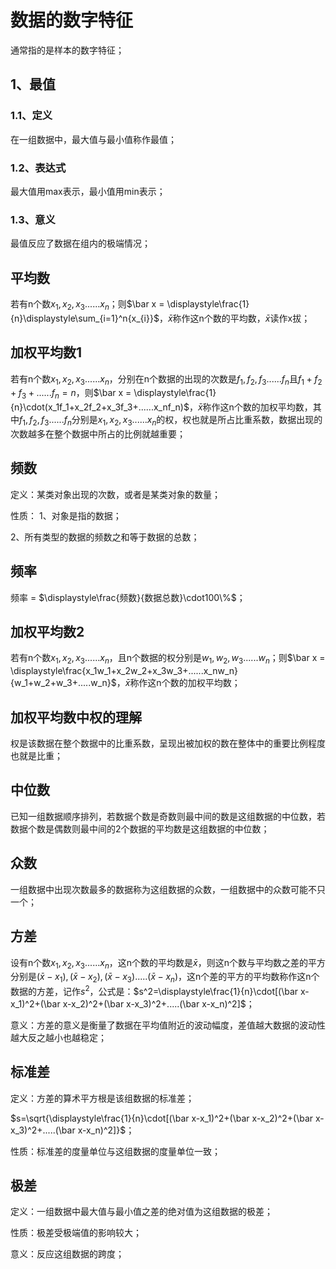 # 数据的数字特征
通常指的是样本的数字特征；

## 1、最值
### 1.1、定义
在一组数据中，最大值与最小值称作最值；

### 1.2、表达式
最大值用max表示，最小值用min表示；

### 1.3、意义
最值反应了数据在组内的极端情况；

## 平均数
若有n个数$x_1,x_2,x_3......x_n$；则$\bar x = \displaystyle\frac{1}{n}\displaystyle\sum_{i=1}^n{x_{i}}$，$\bar x$称作这n个数的平均数，$\bar x$读作x拔；

## 加权平均数1
若有n个数$x_1,x_2,x_3......x_n$，分别在n个数据的出现的次数是$f_1,f_2,f_3......f_n$且$f_1+f_2+f_3+......f_n=n$，则$\bar x = \displaystyle\frac{1}{n}\cdot(x_1f_1+x_2f_2+x_3f_3+......x_nf_n)$，$\bar x$称作这n个数的加权平均数，其中$f_1,f_2,f_3......f_n$分别是$x_1,x_2,x_3......x_n$的权，权也就是所占比重系数，数据出现的次数越多在整个数据中所占的比例就越重要；

## 频数
定义：某类对象出现的次数，或者是某类对象的数量；

性质：
1、对象是指的数据；

2、所有类型的数据的频数之和等于数据的总数；

## 频率
频率 = $\displaystyle\frac{频数}{数据总数}\cdot100\%$；


## 加权平均数2
若有n个数$x_1,x_2,x_3......x_n$，且n个数据的权分别是$w_1,w_2,w_3......w_n$；则$\bar x = \displaystyle\frac{x_1w_1+x_2w_2+x_3w_3+......x_nw_n}{w_1+w_2+w_3+.....w_n}$，$\bar x$称作这n个数的加权平均数；

## 加权平均数中权的理解
权是该数据在整个数据中的比重系数，呈现出被加权的数在整体中的重要比例程度也就是比重；

## 中位数
已知一组数据顺序排列，若数据个数是奇数则最中间的数是这组数据的中位数，若数据个数是偶数则最中间的2个数据的平均数是这组数据的中位数；

## 众数
一组数据中出现次数最多的数据称为这组数据的众数，一组数据中的众数可能不只一个；

## 方差
设有n个数$x_1,x_2,x_3......x_n$，这n个数的平均数是$\bar x$，则这n个数与平均数之差的平方分别是$(\bar x-x_1),(\bar x-x_2),(\bar x-x_3).....(\bar x-x_n)$，这n个差的平方的平均数称作这n个数据的方差，记作$s^2$，公式是：$s^2=\displaystyle\frac{1}{n}\cdot[(\bar x-x_1)^2+(\bar x-x_2)^2+(\bar x-x_3)^2+.....(\bar x-x_n)^2]$；

意义：方差的意义是衡量了数据在平均值附近的波动幅度，差值越大数据的波动性越大反之越小也越稳定；

## 标准差
定义：方差的算术平方根是该组数据的标准差；

$s=\sqrt{\displaystyle\frac{1}{n}\cdot[(\bar x-x_1)^2+(\bar x-x_2)^2+(\bar x-x_3)^2+.....(\bar x-x_n)^2]}$；

性质：标准差的度量单位与这组数据的度量单位一致；

## 极差
定义：一组数据中最大值与最小值之差的绝对值为这组数据的极差；

性质：极差受极端值的影响较大；

意义：反应这组数据的跨度；
